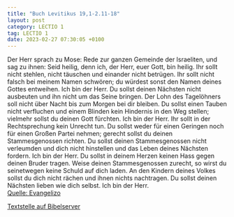 ```yaml
---
title: "Buch Levitikus 19,1-2.11-18"
layout: post
category: LECTIO 1
tag: LECTIO 1
date: 2023-02-27 07:30:05 +0100
---
```

Der Herr sprach zu Mose:
Rede zur ganzen Gemeinde der Israeliten, und sag zu ihnen: Seid heilig, denn ich, der Herr, euer Gott, bin heilig.
Ihr sollt nicht stehlen, nicht täuschen und einander nicht betrügen.<!--more-->
Ihr sollt nicht falsch bei meinem Namen schwören; du würdest sonst den Namen deines Gottes entweihen. Ich bin der Herr.
Du sollst deinen Nächsten nicht ausbeuten und ihn nicht um das Seine bringen. Der Lohn des Tagelöhners soll nicht über Nacht bis zum Morgen bei dir bleiben.
Du sollst einen Tauben nicht verfluchen und einem Blinden kein Hindernis in den Weg stellen; vielmehr sollst du deinen Gott fürchten. Ich bin der Herr.
Ihr sollt in der Rechtsprechung kein Unrecht tun. Du sollst weder für einen Geringen noch für einen Großen Partei nehmen; gerecht sollst du deinen Stammesgenossen richten.
Du sollst deinen Stammesgenossen nicht verleumden und dich nicht hinstellen und das Leben deines Nächsten fordern. Ich bin der Herr.
Du sollst in deinem Herzen keinen Hass gegen deinen Bruder tragen. Weise deinen Stammesgenossen zurecht, so wirst du seinetwegen keine Schuld auf dich laden.
An den Kindern deines Volkes sollst du dich nicht rächen und ihnen nichts nachtragen. Du sollst deinen Nächsten lieben wie dich selbst. Ich bin der Herr.<br>
[Quelle: Evangelizo](https://evangeliumtagfuertag.org/DE/gospel)

[Textstelle auf Bibelserver](https://www.bibleserver.com/EU/3.Mose19,1-2.11-18)
